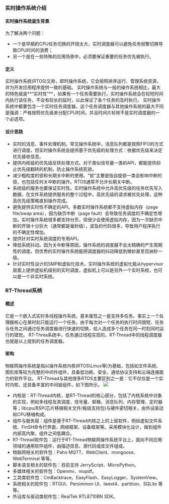 ### 实时操作系统介绍
#### 实时操作系统诞生背景
为了解决两个问题：
* 一个是早期的CPU任务切换的开销太大，实时调度器可以避免任务频繁切换导致CPU时间的浪费；
* 另一个是在一些特殊的应用场景中，必须要保证重要的任务优先被执行。

#### 定义
实时操作系统(RTOS)又称，即时操作系统，它会按照排序运行、管理系统资源，并为开发应用程序提供一致的基础。
实时操作系统与一般的操作系统相比，最大的特色就是**“实时性”**，如果有一个任务需要执行，实时操作系统会在较短时间内执行该任务，不会有较长的延时，以此保证了各个任务的及时执行。
实时操作系统中都要包含一个实时任务调度器，这个任务调度器与其他操作系统的最大不同是强调：严格按照优先级来分配CPU时间，并且时间片轮转不是实时调度器的一个必选项。

#### 设计思路
* 实时的消息、事件处理机制。常见操作系统中，消息队列都是按照FIFO的方式进行调度，但实时操作系统会提供基于优先级的处理方式：依据优先级来决定优先接收信息。
* 提供内核级的优先级反转处理方式。对于类似信号量一类的API，都能提供抑止优先级翻转的机制，防止操作系统死锁。
* 减少粗粒度的锁和长期关中断的使用。“锁”主要是指自旋锁一类会影响中断的锁，也包括任何关中断的操作。RTOS通常不允许长期关中断。
* 系统级的服务也要保证实时性。实时操作系统中允许高优先级的任务优先写入数据，在文件系统提供服务的整个过程中，高优先级的请求被优先处理，这种高优先级策略直到操作完成。
* 避免提供实时性不确定的API。多数实时操作系统都不支持虚拟内存（page file/swap area），因为缺页中断（page fault）会导致任务调度的不确定性增加。实时操作系统很多都支持分页，但很少会使用虚拟内存，因为一次缺页中断的开销十分巨大（通常都是毫秒级），波及的代码很多，导致用户程序执行的不确定性增加。
*  提供针对实时系统调度的专用API。
*  降低系统抖动。因为关中断等原因，操作系统的调度器不会太精确的产生周期性的调度。但优秀的实时操作系统能把调度器的抖动降低到微妙甚至百纳秒一级。
*  针对实时性设计的SMP和虚拟化技术。实时操作系统的虚拟化能从hypervisor层面上提供虚拟机级别的实时调度，虚拟机上可以是另外一个实时系统，也可以是一个非实时系统。

### RT-Thread系统
#### 概述
它是一个嵌入式实时多线程操作系统，基本属性之一是支持多任务。事实上一个处理器核心在某时刻只能运行一个任务，由于每次对一个任务的执行时间很短、任务与任务之间通过任务调度器进行快速的切换，给人造成多个任务在同一时刻同时运行的错觉。
RT-Threa系统中，任务通过线程实现的，RT-Thread中的线程调度器也就是以上提到的任务调度器。
#### 架构
物联网操作系统是指以操作系统内核(RTOS\Linux等)为基础，包括如文件系统、图形库等较为完整的中间件组件，具备低功耗、安全、通信协议支持和云端连接能力的软件平台。
RT-Thread与其他很多RTOS主要区别之一是：它不仅仅是一个实时内核，还具备丰富的中间层组件，如下图所示。
![](rtt_jiagou.png)

* 内核层：RT-Thread内核，是RT-Thread的核心部分，包括了内核系统中对象的实现，例如多线程及其调度、信号量、邮箱、消息队列、内存管理、定时器等；libcpu/BSP(芯片移植相关文件/板级支持包)与硬件密切相关，由外设驱动和CPU移植构成。
* 组件与服务层：组件是基于RT-Thread内核之上的上层软件，例如虚拟文件系统、FinSH命令行界面、网络框架、设备框架等。采用模块化设计，做到组件内部高内聚，组件之间低耦合。
* RT-Thread软件包：运行于RT-Thread物联网操作系统平台上，面向不同应用领域的通用软件组件，由描述信息、源代码或库文件组成。
* 物联网相关的软件包：Paho MQTT、WebClient、mongoose、WebTerminal 等等。
* 脚本语言相关的软件包：目前支持 JerryScript、MicroPython。
* 多媒体相关的软件包：Openmv、mupdf。
* 工具类软件包：CmBacktrace、EasyFlash、EasyLogger、SystemView。
* 系统相关的软件包：RTGUI、Persimmon UI、lwext4、partition、SQLite 等等。
* 外设库与驱动类软件包：RealTek RTL8710BN SDK。
